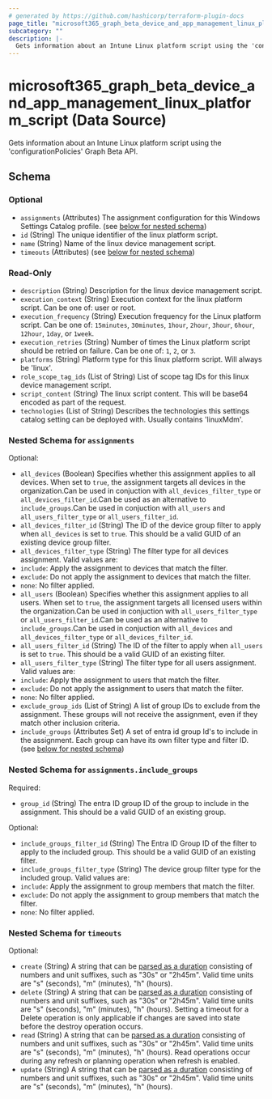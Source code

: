```yaml
---
# generated by https://github.com/hashicorp/terraform-plugin-docs
page_title: "microsoft365_graph_beta_device_and_app_management_linux_platform_script Data Source - microsoft365"
subcategory: ""
description: |-
  Gets information about an Intune Linux platform script using the 'configurationPolicies' Graph Beta API.
---
```


# microsoft365_graph_beta_device_and_app_management_linux_platform_script (Data Source)

Gets information about an Intune Linux platform script using the 'configurationPolicies' Graph Beta API.



<!-- schema generated by tfplugindocs -->
## Schema

### Optional

- `assignments` (Attributes) The assignment configuration for this Windows Settings Catalog profile. (see [below for nested schema](#nestedatt--assignments))
- `id` (String) The unique identifier of the linux platform script.
- `name` (String) Name of the linux device management script.
- `timeouts` (Attributes) (see [below for nested schema](#nestedatt--timeouts))

### Read-Only

- `description` (String) Description for the linux device management script.
- `execution_context` (String) Execution context for the linux platform script. Can be one of: user or root.
- `execution_frequency` (String) Execution frequency for the Linux platform script. Can be one of: `15minutes`, `30minutes`, `1hour`, `2hour`, `3hour`, `6hour`, `12hour`, `1day`, or `1week`.
- `execution_retries` (String) Number of times the Linux platform script should be retried on failure. Can be one of: `1`, `2`, or `3`.
- `platforms` (String) Platform type for this linux platform script. Will always be 'linux'.
- `role_scope_tag_ids` (List of String) List of scope tag IDs for this linux device management script.
- `script_content` (String) The linux script content. This will be base64 encoded as part of the request.
- `technologies` (List of String) Describes the technologies this settings catalog setting can be deployed with. Usually contains 'linuxMdm'.

<a id="nestedatt--assignments"></a>
### Nested Schema for `assignments`

Optional:

- `all_devices` (Boolean) Specifies whether this assignment applies to all devices. When set to `true`, the assignment targets all devices in the organization.Can be used in conjuction with `all_devices_filter_type` or `all_devices_filter_id`.Can be used as an alternative to `include_groups`.Can be used in conjuction with `all_users` and `all_users_filter_type` or `all_users_filter_id`.
- `all_devices_filter_id` (String) The ID of the device group filter to apply when `all_devices` is set to `true`. This should be a valid GUID of an existing device group filter.
- `all_devices_filter_type` (String) The filter type for all devices assignment. Valid values are:
- `include`: Apply the assignment to devices that match the filter.
- `exclude`: Do not apply the assignment to devices that match the filter.
- `none`: No filter applied.
- `all_users` (Boolean) Specifies whether this assignment applies to all users. When set to `true`, the assignment targets all licensed users within the organization.Can be used in conjuction with `all_users_filter_type` or `all_users_filter_id`.Can be used as an alternative to `include_groups`.Can be used in conjuction with `all_devices` and `all_devices_filter_type` or `all_devices_filter_id`.
- `all_users_filter_id` (String) The ID of the filter to apply when `all_users` is set to `true`. This should be a valid GUID of an existing filter.
- `all_users_filter_type` (String) The filter type for all users assignment. Valid values are:
- `include`: Apply the assignment to users that match the filter.
- `exclude`: Do not apply the assignment to users that match the filter.
- `none`: No filter applied.
- `exclude_group_ids` (List of String) A list of group IDs to exclude from the assignment. These groups will not receive the assignment, even if they match other inclusion criteria.
- `include_groups` (Attributes Set) A set of entra id group Id's to include in the assignment. Each group can have its own filter type and filter ID. (see [below for nested schema](#nestedatt--assignments--include_groups))

<a id="nestedatt--assignments--include_groups"></a>
### Nested Schema for `assignments.include_groups`

Required:

- `group_id` (String) The entra ID group ID of the group to include in the assignment. This should be a valid GUID of an existing group.

Optional:

- `include_groups_filter_id` (String) The Entra ID Group ID of the filter to apply to the included group. This should be a valid GUID of an existing filter.
- `include_groups_filter_type` (String) The device group filter type for the included group. Valid values are:
- `include`: Apply the assignment to group members that match the filter.
- `exclude`: Do not apply the assignment to group members that match the filter.
- `none`: No filter applied.



<a id="nestedatt--timeouts"></a>
### Nested Schema for `timeouts`

Optional:

- `create` (String) A string that can be [parsed as a duration](https://pkg.go.dev/time#ParseDuration) consisting of numbers and unit suffixes, such as "30s" or "2h45m". Valid time units are "s" (seconds), "m" (minutes), "h" (hours).
- `delete` (String) A string that can be [parsed as a duration](https://pkg.go.dev/time#ParseDuration) consisting of numbers and unit suffixes, such as "30s" or "2h45m". Valid time units are "s" (seconds), "m" (minutes), "h" (hours). Setting a timeout for a Delete operation is only applicable if changes are saved into state before the destroy operation occurs.
- `read` (String) A string that can be [parsed as a duration](https://pkg.go.dev/time#ParseDuration) consisting of numbers and unit suffixes, such as "30s" or "2h45m". Valid time units are "s" (seconds), "m" (minutes), "h" (hours). Read operations occur during any refresh or planning operation when refresh is enabled.
- `update` (String) A string that can be [parsed as a duration](https://pkg.go.dev/time#ParseDuration) consisting of numbers and unit suffixes, such as "30s" or "2h45m". Valid time units are "s" (seconds), "m" (minutes), "h" (hours).
